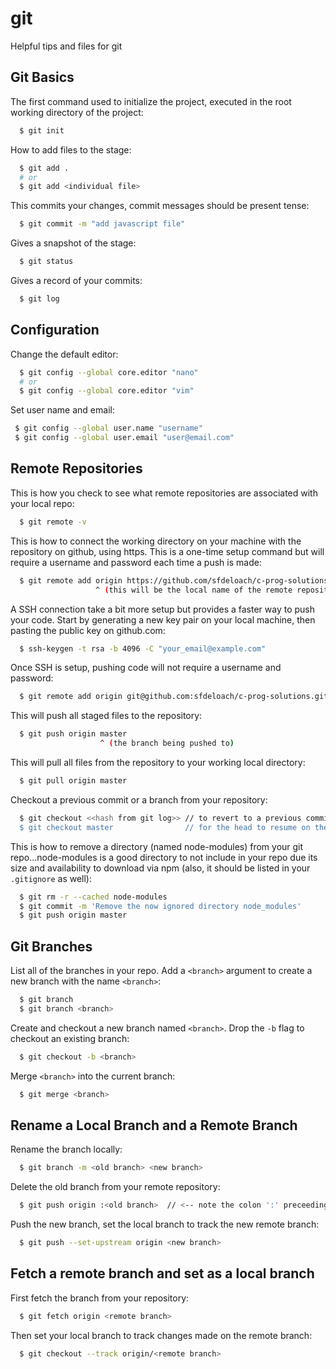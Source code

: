 # git

Helpful tips and files for git

## Git Basics
The first command used to initialize the project, executed in the root working directory of the
project:
```bash
  $ git init
```
 
How to add files to the stage:
```bash
  $ git add .
  # or
  $ git add <individual file>
```
 
This commits your changes, commit messages should be present tense:
```bash
  $ git commit -m "add javascript file"
```

Gives a snapshot of the stage:
```bash
  $ git status
```

Gives a record of your commits:
```bash
  $ git log
```

## Configuration
Change the default editor:
```bash
  $ git config --global core.editor "nano"
  # or
  $ git config --global core.editor "vim"
```

Set user name and email:
```bash
 $ git config --global user.name "username"
 $ git config --global user.email "user@email.com"
```

## Remote Repositories
This is how you check to see what remote repositories are associated with your local repo:
```bash
  $ git remote -v
```

This is how to connect the working directory on your machine with the repository on github, using
https. This is a one-time setup command but will require a username and password each time a push
is made:
```bash
  $ git remote add origin https://github.com/sfdeloach/c-prog-solutions.git
                   ^ (this will be the local name of the remote repository)
```

A SSH connection take a bit more setup but provides a faster way to push your code. Start by
generating a new key pair on your local machine, then pasting the public key on github.com:

```bash
  $ ssh-keygen -t rsa -b 4096 -C "your_email@example.com"
```

Once SSH is setup, pushing code will not require a username and password:

```bash
  $ git remote add origin git@github.com:sfdeloach/c-prog-solutions.git
```

This will push all staged files to the repository:
```bash
  $ git push origin master
                    ^ (the branch being pushed to)
```

This will pull all files from the repository to your working local directory:
```bash
  $ git pull origin master
```

Checkout a previous commit or a branch from your repository:
```bash
  $ git checkout <<hash from git log>> // to revert to a previous commit
  $ git checkout master                // for the head to resume on the master commit
```

This is how to remove a directory (named node-modules) from your git repo...node-modules is a good
directory to not include in your repo due its size and availability to download via npm (also, it
should be listed in your `.gitignore` as well):
```bash
  $ git rm -r --cached node-modules
  $ git commit -m 'Remove the now ignored directory node_modules'
  $ git push origin master
```

## Git Branches
List all of the branches in your repo. Add a `<branch>` argument to create a new branch with the
name `<branch>`:
```bash
  $ git branch
  $ git branch <branch>
```

Create and checkout a new branch named `<branch>`. Drop the `-b` flag to checkout an existing
branch:
```bash
  $ git checkout -b <branch>
```
    
Merge `<branch>` into the current branch:
```bash
  $ git merge <branch>
```

## Rename a Local Branch and a Remote Branch
Rename the branch locally:
```bash
  $ git branch -m <old branch> <new branch>
```
    
Delete the old branch from your remote repository:
```bash
  $ git push origin :<old branch>  // <-- note the colon ':' preceeding the name of the old branch
```
    
Push the new branch, set the local branch to track the new remote branch:
```bash
  $ git push --set-upstream origin <new branch>
```

## Fetch a remote branch and set as a local branch
First fetch the branch from your repository:
```bash
  $ git fetch origin <remote branch>
```
    
Then set your local branch to track changes made on the remote branch:
```bash
  $ git checkout --track origin/<remote branch>
```

